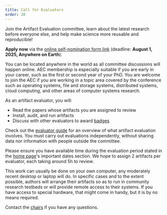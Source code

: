 ```yaml
---
title: Call for Evaluators
order: 20
---
```


Join the Artifact Evaluation committee, learn about the latest research before everyone else, and help make science more reusable and reproducible!

**Apply now** via the [online self-nomination form link](https://forms.gle/SBCNSih3exdU7q1X7) (deadline: **August 1, 2025, Anywhere on Earth**).

You can be located anywhere in the world as all committee discussions will happen online.
AEC membership is especially suitable if you are early in your career, such as the first or second year of your PhD.
You are welcome to join the AEC if you are working in a topic area covered by the conference such as
operating systems, file and storage systems, distributed systems, cloud computing, and other areas of computer systems research.

As an artifact evaluator, you will:
- Read the papers whose artifacts you are assigned to review
- Install, audit, and run artifacts
- Discuss with other evaluators to award [badges](./badges)

Check out the [evaluator guide](/evaluator-guide) for an overview of what artifact evaluation involves.
You must carry out evaluations independently, without sharing data nor information with people outside the committee.

Please ensure you have available time during the evaluation period stated in the [home page](./index)'s important dates section.
We hope to assign 2 artifacts per evaluator, each taking around 5h to review.

This work can usually be done on your own computer, any moderately recent desktop or laptop will do.
In specific cases and to the extent possible, authors will arrange their artifacts so as to run in community research testbeds or will provide remote access to their systems.
If you have access to special hardware, that might come in handy, but it is by no means required.

Contact the [chairs](./committee) if you have any questions.
